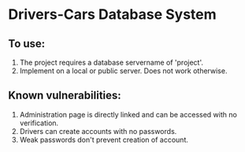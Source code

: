 # Drivers-Cars Database System

## To use:
1. The project requires a database servername of 'project'.
2. Implement on a local or public server. Does not work otherwise.

## Known vulnerabilities:
1. Administration page is directly linked and can be accessed with no verification.
2. Drivers can create accounts with no passwords.
3. Weak passwords don't prevent creation of account.

